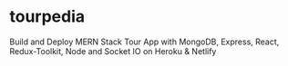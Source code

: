 # tourpedia
Build and Deploy MERN Stack Tour App with MongoDB, Express, React, Redux-Toolkit, Node and Socket IO on Heroku &amp; Netlify
